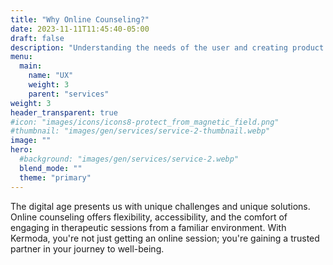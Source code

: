 ```yaml
---
title: "Why Online Counseling?"
date: 2023-11-11T11:45:40-05:00
draft: false
description: "Understanding the needs of the user and creating product solutions."
menu:
  main:
    name: "UX"
    weight: 3
    parent: "services"
weight: 3
header_transparent: true
#icon: "images/icons/icons8-protect_from_magnetic_field.png"
#thumbnail: "images/gen/services/service-2-thumbnail.webp"
image: ""
hero:
  #background: "images/gen/services/service-2.webp"
  blend_mode: ""
  theme: "primary"
---
```


The digital age presents us with unique challenges and unique solutions. Online counseling offers flexibility, accessibility, and the comfort of engaging in therapeutic sessions from a familiar environment. With Kermoda, you're not just getting an online session; you're gaining a trusted partner in your journey to well-being.